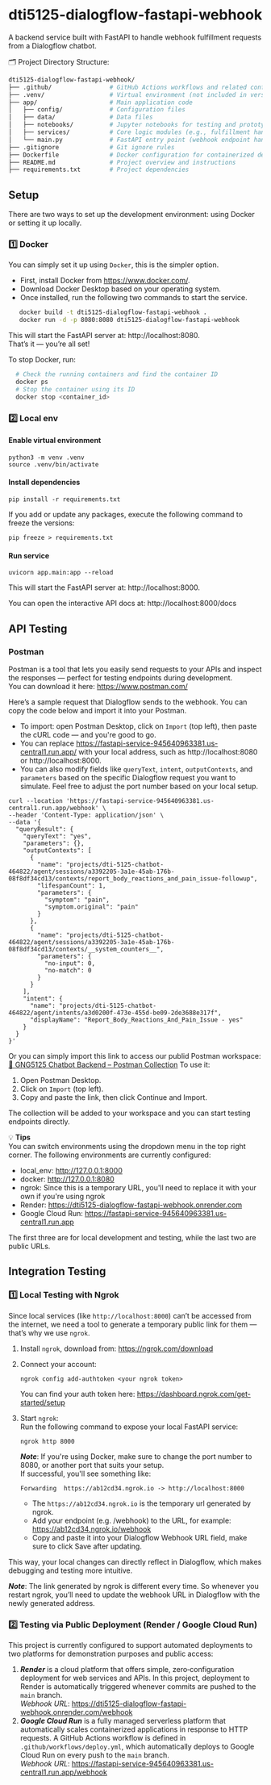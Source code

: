 # dti5125-dialogflow-fastapi-webhook
A backend service built with FastAPI to handle webhook fulfillment requests from a Dialogflow chatbot.  

🗂 Project Directory Structure:
```graphql
dti5125-dialogflow-fastapi-webhook/
├── .github/                # GitHub Actions workflows and related configs
├── .venv/                  # Virtual environment (not included in version control)
├── app/                    # Main application code
│   ├── config/             # Configuration files
│   ├── data/               # Data files
│   ├── notebooks/          # Jupyter notebooks for testing and prototyping
│   ├── services/           # Core logic modules (e.g., fulfillment handlers, utilities)
│   └── main.py             # FastAPI entry point (webhook endpoint handler)
├── .gitignore              # Git ignore rules
├── Dockerfile              # Docker configuration for containerized deployment
├── README.md               # Project overview and instructions
├── requirements.txt        # Project dependencies
```

## Setup
There are two ways to set up the development environment: using Docker or setting it up locally.
### 1️⃣ Docker

You can simply set it up using `Docker`, this is the simpler option.  
- First, install Docker from https://www.docker.com/.
- Download Docker Desktop based on your operating system.
- Once installed, run the following two commands to start the service.
  
```bash
   docker build -t dti5125-dialogflow-fastapi-webhook .
   docker run -d -p 8080:8080 dti5125-dialogflow-fastapi-webhook
```
This will start the FastAPI server at: http://localhost:8080.  
That’s it — you’re all set!

To stop Docker, run:
```bash
  # Check the running containers and find the container ID
  docker ps
  # Stop the container using its ID
  docker stop <container_id>
```

### 2️⃣ Local env
#### Enable virtual environment
```
python3 -m venv .venv
source .venv/bin/activate
```
#### Install dependencies
```
pip install -r requirements.txt
```
If you add or update any packages, execute the following command to freeze the versions:
```
pip freeze > requirements.txt
```
#### Run service
```
uvicorn app.main:app --reload
```
This will start the FastAPI server at: http://localhost:8000.

You can open the interactive API docs at: http://localhost:8000/docs

## API Testing
### Postman
Postman is a tool that lets you easily send requests to your APIs and inspect the responses — perfect for testing endpoints during development.  
You can download it here: https://www.postman.com/  

Here’s a sample request that Dialogflow sends to the webhook. You can copy the code below and import it into your Postman.
- To import: open Postman Desktop, click on `Import` (top left), then paste the cURL code — and you're good to go.
- You can replace https://fastapi-service-945640963381.us-central1.run.app/ with your local address, such as http://localhost:8080 or http://localhost:8000.
- You can also modify fields like `queryText`, `intent`, `outputContexts`, and `parameters` based on the specific Dialogflow request you want to simulate.
Feel free to adjust the port number based on your local setup.
```curl
curl --location 'https://fastapi-service-945640963381.us-central1.run.app/webhook' \
--header 'Content-Type: application/json' \
--data '{
  "queryResult": {
    "queryText": "yes",
    "parameters": {},
    "outputContexts": [
      {
        "name": "projects/dti-5125-chatbot-464822/agent/sessions/a3392205-3a1e-45ab-176b-08f8df34cd13/contexts/report_body_reactions_and_pain_issue-followup",
        "lifespanCount": 1,
        "parameters": {
          "symptom": "pain",
          "symptom.original": "pain"
        }
      },
      {
        "name": "projects/dti-5125-chatbot-464822/agent/sessions/a3392205-3a1e-45ab-176b-08f8df34cd13/contexts/__system_counters__",
        "parameters": {
          "no-input": 0,
          "no-match": 0
        }
      }
    ],
    "intent": {
      "name": "projects/dti-5125-chatbot-464822/agent/intents/a3d0200f-473e-455d-be09-2de3688e317f",
      "displayName": "Report_Body_Reactions_And_Pain_Issue - yes"
    }
  }
}'
```

Or you can simply import this link to access our publid Postman workspace:
[🔗 GNG5125 Chatbot Backend – Postman Collection](https://www.postman.com/wen15th/workspace/gng5125-chatbot-backend/collection/24514734-185cd47e-61ba-4362-9979-c1c27ff41039?action=share&creator=24514734&active-environment=24514734-5acff4cf-2c33-467b-8ef0-7ce32a567217)
To use it:
1. Open Postman Desktop.
2. Click on `Import` (top left).
3. Copy and paste the link, then click Continue and Import.  

The collection will be added to your workspace and you can start testing endpoints directly.  

💡 **Tips**  
You can switch environments using the dropdown menu in the top right corner. The following environments are currently configured:
- local_env: http://127.0.0.1:8000
- docker: http://127.0.0.1:8080
- ngrok: Since this is a temporary URL, you'll need to replace it with your own if you're using ngrok
- Render: https://dti5125-dialogflow-fastapi-webhook.onrender.com
- Google Cloud Run: https://fastapi-service-945640963381.us-central1.run.app  

The first three are for local development and testing, while the last two are public URLs.

## Integration Testing
### 1️⃣ Local Testing with Ngrok
Since local services (like `http://localhost:8000`) can’t be accessed from the internet, we need a tool to generate a temporary public link for them — that’s why we use `ngrok`.
1. Install `ngrok`, download from: https://ngrok.com/download
2. Connect your account:
    ```
    ngrok config add-authtoken <your ngrok token>
    ```
   You can find your auth token here: https://dashboard.ngrok.com/get-started/setup

3. Start `ngrok`:  
   Run the following command to expose your local FastAPI service:  
    ```
    ngrok http 8000
    ```
   _**Note**_: If you're using Docker, make sure to change the port number to 8080, or another port that suits your setup.  
    If successful, you'll see something like:
    ```
    Forwarding  https://ab12cd34.ngrok.io -> http://localhost:8000
    ```
    - The `https://ab12cd34.ngrok.io` is the temporary url generated by ngrok.
    - Add your endpoint (e.g. /webhook) to the URL, for example: https://ab12cd34.ngrok.io/webhook
    - Copy and paste it into your Dialogflow Webhook URL field, make sure to click Save after updating.

This way, your local changes can directly reflect in Dialogflow, which makes debugging and testing more intuitive.  

_**Note**_: The link generated by ngrok is different every time. So whenever you restart ngrok, you’ll need to update the webhook URL in Dialogflow with the newly generated address.

### 2️⃣ Testing via Public Deployment (Render / Google Cloud Run)
This project is currently configured to support automated deployments to two platforms for demonstration purposes and public access:
1. **_Render_** is a cloud platform that offers simple, zero‑configuration deployment for web services and APIs. In this project, deployment to Render is automatically triggered whenever commits are pushed to the `main` branch.  
   _Webhook URL_: https://dti5125-dialogflow-fastapi-webhook.onrender.com/webhook
2. **_Google Cloud Run_** is a fully managed serverless platform that automatically scales containerized applications in response to HTTP requests.  A GitHub Actions workflow is defined in `.github/workflows/deploy.yml`, which automatically deploys to Google Cloud Run on every push to the `main` branch.  
   _Webhook URL_: https://fastapi-service-945640963381.us-central1.run.app/webhook
